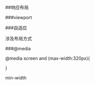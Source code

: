 ##响应布局

###viewport

<meta name="viewport" content="width=device-width,initial-scale=1.0,user-scalable=no"/>


###自适应

涉及布局方式


###@media

@media screen and (max-width:320px){


}

min-width 

